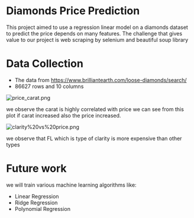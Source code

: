 # Diamonds Price Prediction

This project aimed to use a regression linear model on a diamonds dataset to predict the price depends on many features. The challenge that gives value to our project is web scraping by selenium and beautiful soup library


# Data Collection

- The data from https://www.brilliantearth.com/loose-diamonds/search/ 
- 86627 rows and 10 columns

![price_carat.png](attachment:price_carat.png)

we observe the carat is highly correlated with price 
we can see from this plot if carat increased also the price increased.

![clarity%20vs%20price.png](attachment:clarity%20vs%20price.png)

we observe that FL which is type of clarity is more expensive than other types

# Future work
we will train various machine learning algorithms like:
- Linear Regression
- Ridge Regression 
- Polynomial Regression


```python

```
